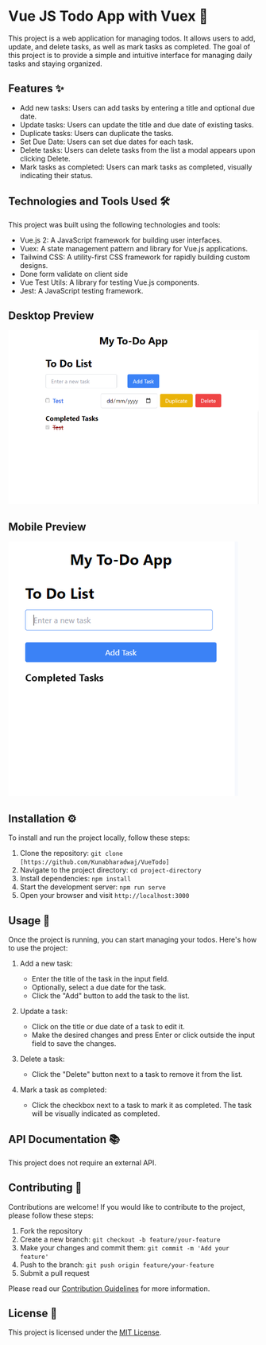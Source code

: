 # Vue JS Todo App with Vuex 📝

This project is a web application for managing todos. It allows users to add, update, and delete tasks, as well as mark tasks as completed. The goal of this project is to provide a simple and intuitive interface for managing daily tasks and staying organized.

## Features ✨

- Add new tasks: Users can add tasks by entering a title and optional due date.
- Update tasks: Users can update the title and due date of existing tasks.
- Duplicate tasks: Users can duplicate the tasks.
- Set Due Date: Users can set due dates for each task.
- Delete tasks: Users can delete tasks from the list a modal appears upon clicking Delete.
- Mark tasks as completed: Users can mark tasks as completed, visually indicating their status.

## Technologies and Tools Used 🛠️

This project was built using the following technologies and tools:

- Vue.js 2: A JavaScript framework for building user interfaces.
- Vuex: A state management pattern and library for Vue.js applications.
- Tailwind CSS: A utility-first CSS framework for rapidly building custom designs.
- Done form validate on client side
- Vue Test Utils: A library for testing Vue.js components.
- Jest: A JavaScript testing framework.

## Desktop Preview
![login](https://github.com/Kunabharadwaj/VueTodo/blob/main/screenshots/todo.png?raw=true)

## Mobile Preview
![login](https://github.com/Kunabharadwaj/VueTodo/blob/main/screenshots/todomobile.PNG?raw=true)

## Installation ⚙️

To install and run the project locally, follow these steps:

1. Clone the repository: `git clone [https://github.com/Kunabharadwaj/VueTodo]`
2. Navigate to the project directory: `cd project-directory`
3. Install dependencies: `npm install`
4. Start the development server: `npm run serve`
5. Open your browser and visit `http://localhost:3000`

## Usage 📖

Once the project is running, you can start managing your todos. Here's how to use the project:

1. Add a new task:
   - Enter the title of the task in the input field.
   - Optionally, select a due date for the task.
   - Click the "Add" button to add the task to the list.

2. Update a task:
   - Click on the title or due date of a task to edit it.
   - Make the desired changes and press Enter or click outside the input field to save the changes.

3. Delete a task:
   - Click the "Delete" button next to a task to remove it from the list.

4. Mark a task as completed:
   - Click the checkbox next to a task to mark it as completed. The task will be visually indicated as completed.
  
## API Documentation 📚

This project does not require an external API.

## Contributing 🤝

Contributions are welcome! If you would like to contribute to the project, please follow these steps:

1. Fork the repository
2. Create a new branch: `git checkout -b feature/your-feature`
3. Make your changes and commit them: `git commit -m 'Add your feature'`
4. Push to the branch: `git push origin feature/your-feature`
5. Submit a pull request

Please read our [Contribution Guidelines](CONTRIBUTING.md) for more information.

## License 📄

This project is licensed under the [MIT License](LICENSE).
